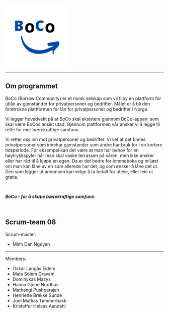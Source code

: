 <img src="uploads/5e918101004f8fa7c6f1a205d0b55b63/BoCo.png" width="200" height="200">

___

## Om programmet
BoCo (Borrow Community) er et norsk selskap som vil tilby en plattform for utlån av gjenstander for privatpersoner og bedrifter. Målet er å bli den foretrukne plattformen for lån for privatpersoner og bedrifter i Norge. 

Vi legger hovedvekt på at BoCo skal eksistere gjennom BoCo-appen, som skal være BoCos ansikt utad. Gjennom plattformen vår ønsker vi å legge til rette for mer bærekraftige samfunn.

Vi retter oss inn mot privatpersoner og bedrifter. Vi vet at det finnes privatpersoner som innehar gjenstander som andre har bruk for i en kortere tidsperiode. For eksempel kan det være at man har behov for en høytrykkspyler når man skal vaske terrassen på våren, men ikke ønsker eller har råd til å kjøpe en egen. Da er det bedre for lommeboka og miljøet om man kan låne av en som allerede har det, og som ønsker å låne det ut. Den som legger ut annonsen kan velge å ta betalt for utleie, eller leie ut gratis. 

<p>&nbsp;</p>

_**BoCo - for å skape bærekraftige samfunn**_    
  

<p>&nbsp;</p>

## Scrum-team 08
Scrum-master:
- Minh Dan Nguyen
___
Members:
- Oskar Langås Eidem
- Mats Solem Gravem
- Dominykas Mazys
- Hanna Gjone Nordhus
- Mathangi Pushparajah
- Henriette Brekke Sunde
- Joel Mattias Tømmerbakk
- Kristoffer Høiaas Aandahl



